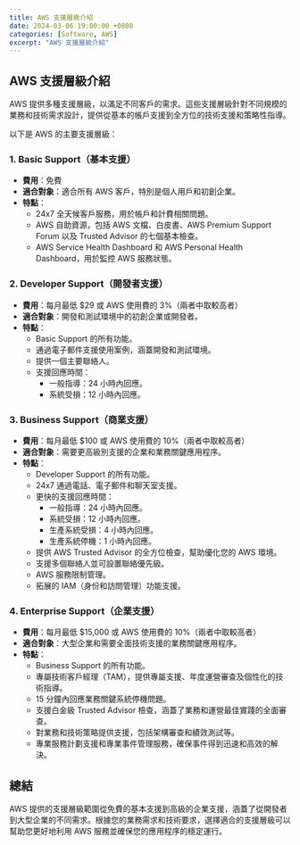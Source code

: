 ```yaml
---
title: AWS 支援層級介紹
date: 2024-03-06 19:00:00 +0800
categories: [Software, AWS]
excerpt: "AWS 支援層級介紹"
---
```


## AWS 支援層級介紹

AWS 提供多種支援層級，以滿足不同客戶的需求。這些支援層級針對不同規模的業務和技術需求設計，提供從基本的帳戶支援到全方位的技術支援和策略性指導。

以下是 AWS 的主要支援層級：

### 1. **Basic Support（基本支援）**
- **費用**：免費
- **適合對象**：適合所有 AWS 客戶，特別是個人用戶和初創企業。
- **特點**：
  - 24x7 全天候客戶服務，用於帳戶和計費相關問題。
  - AWS 自助資源，包括 AWS 文檔、白皮書、AWS Premium Support Forum 以及 Trusted Advisor 的七個基本檢查。
  - AWS Service Health Dashboard 和 AWS Personal Health Dashboard，用於監控 AWS 服務狀態。

### 2. **Developer Support（開發者支援）**
- **費用**：每月最低 $29 或 AWS 使用費的 3%（兩者中取較高者）
- **適合對象**：開發和測試環境中的初創企業或開發者。
- **特點**：
  - Basic Support 的所有功能。
  - 通過電子郵件支援使用案例，涵蓋開發和測試環境。
  - 提供一個主要聯絡人。
  - 支援回應時間：
    - 一般指導：24 小時內回應。
    - 系統受損：12 小時內回應。

### 3. **Business Support（商業支援）**
- **費用**：每月最低 $100 或 AWS 使用費的 10%（兩者中取較高者）
- **適合對象**：需要更高級別支援的企業和業務關鍵應用程序。
- **特點**：
  - Developer Support 的所有功能。
  - 24x7 通過電話、電子郵件和聊天室支援。
  - 更快的支援回應時間：
    - 一般指導：24 小時內回應。
    - 系統受損：12 小時內回應。
    - 生產系統受損：4 小時內回應。
    - 生產系統停機：1 小時內回應。
  - 提供 AWS Trusted Advisor 的全方位檢查，幫助優化您的 AWS 環境。
  - 支援多個聯絡人並可設置聯絡優先級。
  - AWS 服務限制管理。
  - 拓展的 IAM（身份和訪問管理）功能支援。

### 4. **Enterprise Support（企業支援）**
- **費用**：每月最低 $15,000 或 AWS 使用費的 10%（兩者中取較高者）
- **適合對象**：大型企業和需要全面技術支援的業務關鍵應用程序。
- **特點**：
  - Business Support 的所有功能。
  - 專屬技術客戶經理（TAM），提供專屬支援、年度運營審查及個性化的技術指導。
  - 15 分鐘內回應業務關鍵系統停機問題。
  - 支援白金級 Trusted Advisor 檢查，涵蓋了業務和運營最佳實踐的全面審查。
  - 對業務和技術策略提供支援，包括架構審查和績效測試等。
  - 專業服務計劃支援和專業事件管理服務，確保事件得到迅速和高效的解決。

## 總結

AWS 提供的支援層級範圍從免費的基本支援到高級的企業支援，涵蓋了從開發者到大型企業的不同需求。根據您的業務需求和技術要求，選擇適合的支援層級可以幫助您更好地利用 AWS 服務並確保您的應用程序的穩定運行。
